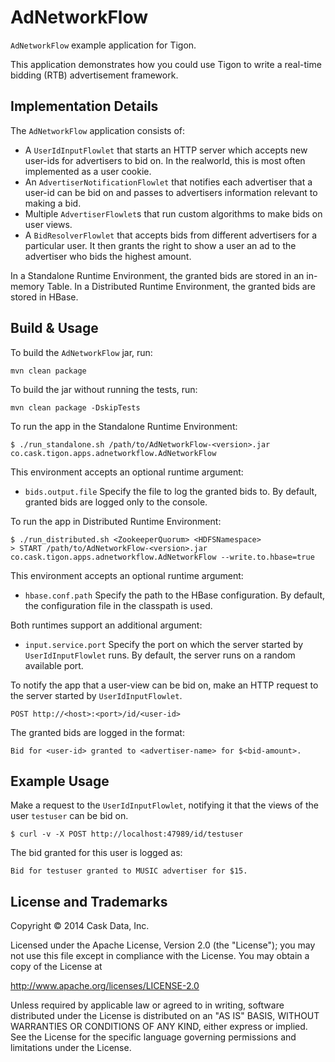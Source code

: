 # AdNetworkFlow

``AdNetworkFlow`` example application for Tigon.

This application demonstrates how you could use Tigon to write a real-time bidding (RTB) advertisement framework.

## Implementation Details

The ``AdNetworkFlow`` application consists of:
 - A ``UserIdInputFlowlet`` that starts an HTTP server which accepts new user-ids for advertisers to bid on. In the
   realworld, this is most often implemented as a user cookie. 
 - An ``AdvertiserNotificationFlowlet`` that notifies each advertiser that a user-id can be bid on and 
   passes to advertisers information relevant to making a bid.
 - Multiple ``AdvertiserFlowlet``s that run custom algorithms to make bids on user views.
 - A ``BidResolverFlowlet`` that accepts bids from different advertisers for a particular user.
   It then grants the right to show a user an ad to the advertiser who bids the highest amount.
   
In a Standalone Runtime Environment, the granted bids are stored in an in-memory Table. In a Distributed Runtime
Environment, the granted bids are stored in HBase.

## Build & Usage
 
To build the ``AdNetworkFlow`` jar, run:

    mvn clean package

To build the jar without running the tests, run:

    mvn clean package -DskipTests

To run the app in the Standalone Runtime Environment:

    $ ./run_standalone.sh /path/to/AdNetworkFlow-<version>.jar co.cask.tigon.apps.adnetworkflow.AdNetworkFlow

This environment accepts an optional runtime argument:
 - ```bids.output.file``` Specify the file to log the granted bids to. By default, granted bids are logged only to
  the console.

To run the app in Distributed Runtime Environment:

    $ ./run_distributed.sh <ZookeeperQuorum> <HDFSNamespace>
    > START /path/to/AdNetworkFlow-<version>.jar co.cask.tigon.apps.adnetworkflow.AdNetworkFlow --write.to.hbase=true

This environment accepts an optional runtime argument:
 - ```hbase.conf.path``` Specify the path to the HBase configuration. By default, the configuration file in the
  classpath is used.

Both runtimes support an additional argument:
- ```input.service.port``` Specify the port on which the server started by ``UserIdInputFlowlet`` runs. By default, the 
  server runs on a random available port.

To notify the app that a user-view can be bid on, make an HTTP request to the server started by ``UserIdInputFlowlet``.

    POST http://<host>:<port>/id/<user-id>

The granted bids are logged in the format:

    Bid for <user-id> granted to <advertiser-name> for $<bid-amount>.

## Example Usage

Make a request to the ``UserIdInputFlowlet``, notifying it that the views of the user ``testuser`` can be bid on.

    $ curl -v -X POST http://localhost:47989/id/testuser

The bid granted for this user is logged as:

    Bid for testuser granted to MUSIC advertiser for $15.

## License and Trademarks

Copyright © 2014 Cask Data, Inc.

Licensed under the Apache License, Version 2.0 (the "License"); you may not
use this file except in compliance with the License. You may obtain a copy of
the License at

http://www.apache.org/licenses/LICENSE-2.0

Unless required by applicable law or agreed to in writing, software
distributed under the License is distributed on an "AS IS" BASIS, WITHOUT
WARRANTIES OR CONDITIONS OF ANY KIND, either express or implied. See the
License for the specific language governing permissions and limitations under
the License.
